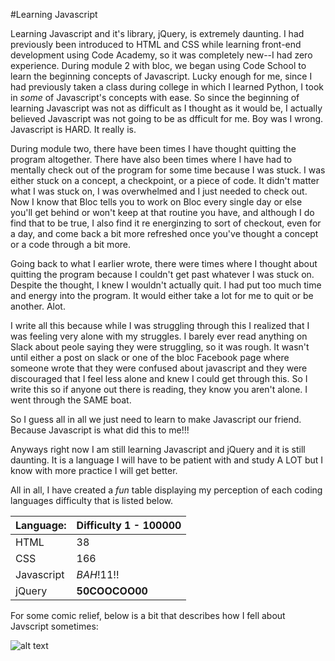 #Learning Javascript

Learning Javascript and it's library, jQuery, is extremely daunting. I had previously
been introduced to HTML and CSS while learning front-end development using Code Academy,
so it was completely new--I had zero experience. During module 2 with bloc, we began using Code School
to learn the beginning concepts of Javascript. Lucky enough for me, since I had previously taken a class
during college in which I learned Python, I took in *some* of Javascript's concepts with ease. So since the beginning of learning Javascript was not as difficult as I thought as it would be, I actually believed Javascript was not going to be as dfficult for me. Boy was I wrong. Javascript is HARD. It really is. 

During module two, there have been times I have thought quitting the program altogether. There have also been times where I have had to mentally check out of the program for some time because I was stuck. I was either stuck on a concept, a checkpoint, or a piece of code. It didn't matter what I was stuck on, I was overwhelmed and I just needed to check out. Now I know that Bloc tells you to work on Bloc every single day or else you'll get behind or won't keep at that routine you have, and although I do find that to be true, I also find it re energinzing to sort of checkout, even for a day, and come back a bit more refreshed once you've thought a concept or a code through a bit more. 

Going back to what I earlier wrote, there were times where I thought about quitting the program because I couldn't get past whatever I was stuck on. Despite the thought, I knew I wouldn't actually quit. I had put too much time and energy into the program. It would either take a lot for me to quit or be another. Alot. 

I write all this because while I was struggling through this I realized that I was feeling very alone with my struggles. I barely ever read anything on Slack about peole saying they were struggling, so it was rough. It wasn't until either a post on slack or one of the bloc Facebook page where someone wrote that they were confused about javascript and they were discouraged that I feel less alone and knew I could get through this. So I write this so if anyone out there is reading, they know you aren't alone. I went through the SAME boat.

So I guess all in all we just need to learn to make Javascript our friend. Because Javascript is what did this to me!!! 

Anyways right now I am still learning Javascript and jQuery and it is still daunting. It is a language I will have
to be patient with and study A LOT but I know with more practice I will get better.


All in all, I have created a *fun* table displaying my perception of each coding
languages difficulty that is listed below.


| Language:    | Difficulty 1 - 100000 |
|--------------|-----------------------|
| HTML         | 38                    |
| CSS          | 166                   |
| Javascript   | *BAH*!11!!            |
| jQuery       | **50COOCOO00**        |


For some comic relief, below is a bit that describes how I fell about Javscript
sometimes:

![alt text][logo]

[logo]: https://media3.giphy.com/media/GA3K7Ohtu29Xy/200.webp#183-grid1 "Lesley Knope
Feelings!"
